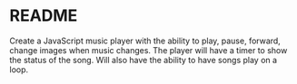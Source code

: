 # README

Create a JavaScript music player with the ability to play, pause, forward, change images when music changes. The player will have a timer to show the status of the song. Will also have the ability to have songs play on a loop.

